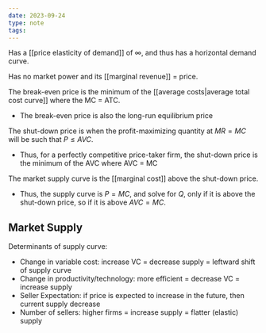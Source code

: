 ```yaml
---
date: 2023-09-24
type: note
tags: 
---
```

Has a [[price elasticity of demand]] of $\infty$, and thus has a horizontal demand curve.

Has no market power and its [[marginal revenue]] = price.

The break-even price is the minimum of the [[average costs|average total cost curve]] where the MC = ATC.
- The break-even price is also the long-run equilibrium price

The shut-down price is when the profit-maximizing quantity at $MR = MC$ will be such that $P \leq AVC$.
- Thus, for a perfectly competitive price-taker firm, the shut-down price is the minimum of the AVC where AVC = MC

The market supply curve is the [[marginal cost]] above the shut-down price.
- Thus, the supply curve is $P=MC$, and solve for $Q$, only if it is above the shut-down price, so if it is above $AVC=MC$.

## Market Supply
Determinants of supply curve:
- Change in variable cost: increase VC = decrease supply = leftward shift of supply curve
- Change in productivity/technology: more efficient = decrease VC = increase supply
- Seller Expectation: if price is expected to increase in the future, then current supply decrease
- Number of sellers: higher firms = increase supply = flatter (elastic) supply